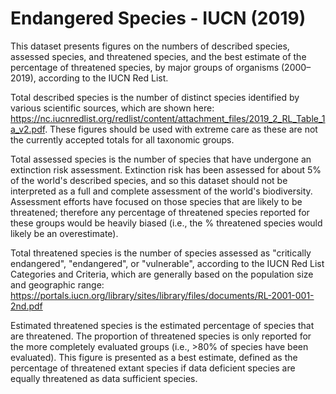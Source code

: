 # Endangered Species - IUCN (2019)

This dataset presents figures on the numbers of described species, assessed species, and threatened species, and the best estimate of the percentage of threatened species, by major groups of organisms (2000–2019), according to the IUCN Red List.

Total described species is the number of distinct species identified by various scientific sources, which are shown here: https://nc.iucnredlist.org/redlist/content/attachment_files/2019_2_RL_Table_1a_v2.pdf. These figures should be used with extreme care as these are not the currently accepted totals for all taxonomic groups.

Total assessed species is the number of species that have undergone an extinction risk assessment. Extinction risk has been assessed for about 5% of the world's described species, and so this dataset should not be interpreted as a full and complete assessment of the world's biodiversity. Assessment efforts have focused on those species that are likely to be threatened; therefore any percentage of threatened species reported for these groups would be heavily biased (i.e., the % threatened species would likely be an overestimate).

Total threatened species is the number of species assessed as "critically endangered", "endangered", or "vulnerable", according to the IUCN Red List Categories and Criteria, which are generally based on the population size and geographic range: https://portals.iucn.org/library/sites/library/files/documents/RL-2001-001-2nd.pdf

Estimated threatened species is the estimated percentage of species that are threatened. The proportion of threatened species is only reported for the more completely evaluated groups (i.e., >80% of species have been evaluated). This figure is presented as a best estimate, defined as the percentage of threatened extant species if data deficient species are equally threatened as data sufficient species.